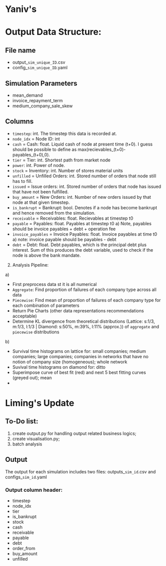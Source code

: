 # Yaniv's 

# Output Data Structure:
## File name
- output_`sim_unique_ID`.csv
- config_`sim_unique_ID`.yaml

## Simulation Parameters
- mean_demand 
- invoice_repayment_term 
- medium_company_sale_skew


## Columns
- `timestep`: int. The timestep this data is recorded at.
- `node_idx` = Node ID: int
- `cash` = Cash: float. Liquid cash of node at present time (t+0). I guess should be possible to define as max(recievables_(t+0)-payables_(t+0),0).
- `tier` = Tier: int. Shortest path from market node
- `power`: int. Power of node.
- `stock` = Inventory: int. Number of stores material units
- `unfilled` = Unfilled Orders: int. Stored number of orders that node still has to fill.
- `issued` = Issue orders: int. Stored number of orders that node has issued that have not been fulfilled.
- `buy_amount` = New Orders: int. Number of new orders issued by that node at that given timestep.
- `is_bankrupt` = Bankrupt: bool. Denotes if a node has become bankrupt and hence removed from the simulation.
- `receivable` = Receivables: float. Recievables at timestep t0
- `payable` = Payables: float. Payables at timestep t0
a) Note, payables should be invoice payables + debt + operation fee
- `invoice_payables` = Invoice Payables: float. Invoice payables at time t0
a) note: invoice payable should be payables - debt
- `debt` = Debt: float. Debt payables, which is the principal debt plus interest. Sum of this produces the debt variable, used to check if the node is above the bank mandate.


2) Analysis Pipeline:

a) 
- First preprocess data st it is all numerical
- `Aggregate`: Find proportion of failures of each company type across all data
- `Piecewise`: Find mean of proportion of failures of each company type for each combination of parameters
- Return Pie Charts (other data representations recommendations acceptable)
- Determine KL divergence from theoretical distributions (Lattice: s:1/3, m:1/3, l:1/3 | Diamond: s:50%, m:39%, l:11% (approx.)) of `aggregate` and `piecewise` distributions

b)
- Survival time histograms on lattice for: small companies; medium companies; large companies; companies in networks that have no notion of company size (homogeneous); whole network
- Suvival time histograms on diamond for: ditto
- Superimpose curve of best fit (red) and next 5 best fitting curves (greyed out); mean
- 




# Liming's Update
## To-Do list:
1. create output.py for handling output related business logics;
2. create visualisation.py;
3. batch analysis

## Output
The output for each simulation includes two files: outputs_`sim_id`.csv and configs_`sim_id`.yaml

### Output column header: 
- timestep
- node_idx
- tier
- is_bankrupt
- stock
- cash
- receivable
- payable
- debt
- order_from
- buy_amount
- unfilled
